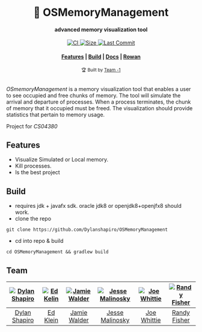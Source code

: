 <h1 align="center">
  <br>💾 OSMemoryManagement<br>
</h1>

<h4 align="center">
  <div> advanced memory visualization tool</div> 
</h4>

<p align="center">

  <a href="https://travis-ci.com/Dylanshapiro/OSMemoryManagement">
    <img src="https://travis-ci.com/Dylanshapiro/OSMemoryManagement.svg?branch=master"
      alt="CI" />
  </a>

  <a href="https://github.com/Dylanshapiro/OSMemoryManagement">
    <img src="https://img.shields.io/badge/size-138K-blue.svg"
      alt="Size" />
  </a>

  <a href="https://github.com/Dylanshapiro/OSMemoryManagement/commits">
    <img src="https://img.shields.io/github/last-commit/Dylanshapiro/OSMemoryManagement.svg"
      alt="Last Commit" />
  </a>

</p>

<div align="center">
  <h4>
    <a href="#features">Features</a> |
    <a href="#build">Build</a> |
    <a href="docs/README.md">Docs</a> |
    <a href="https://www.rowan.edu/">Rowan</a>
  </h4>
</div>

<div align="center">
  <sub>🏆 Built by 
  <a href="#team">Team -1️</a>
</div>
<br>

*OSmemoryManagement* is a memory visualization tool that enables a user to see occupied and free chunks of memory. The tool will simulate the arrival and departure of processes. When a process terminates, the chunk of memory that it occupied must be freed. The visualization should provide statistics that pertain to memory usage.

Project for *CS04380*
## Features

* Visualize Simulated or Local memory.
* Kill processes. 
* Is the best project


## Build
* requires jdk + javafx sdk. oracle jdk8 or openjdk8+openjfx8 should work.
* clone the repo
```
git clone https://github.com/Dylanshapiro/OSMemoryManagement
```
* cd into repo & build
```
cd OSMemoryManagement && gradlew build
```

## Team
| [![Dylan Shapiro](https://github.com/Dylanshapiro.png?size=100)](https://github.com/Dylanshapiro) | [![Ed Kelin](https://vgy.me/kpjSUd.png?size=100)](https://github.com/Kleine3) | [![Jamie Walder](https://github.com/creamchzdragon.png?size=100)](https://github.com/creamchzdragon) | [![Jesse Malinosky](https://github.com/malinoskj2.png?size=100)](https://github.com/malinoskj2) | [![Joe Whittie](https://vgy.me/kpjSUd.png?size=100)](https://github.com/joeywhitt) | [![Randy Fisher](https://vgy.me/kpjSUd.png?size=100)](https://github.com/fisherr4) | 
| :---: | :---: | :---: | :---: | :---: | :---: |
| [Dylan Shapiro](https://github.com/Dylanshapiro) | [Ed Klein](https://github.com/Kleine3) | [Jamie Walder](https://github.com/creamchzdragon) | [Jesse Malinosky](https://github.com/malinoskj2) | [Joe Whittie](https://github.com/joeywhitt) | [Randy Fisher](https://github.com/fisherr4) |